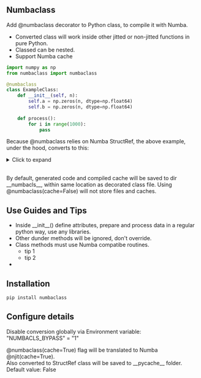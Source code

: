 ## Numbaclass

Add @numbaclass decorator to Python class, to compile it with Numba.

* Converted class will work inside other jitted or non-jitted functions in pure Python.
* Classed can be nested.
* Support Numba cache

```python
import numpy as np
from numbaclass import numbaclass

@numbaclass
class ExampleClass:
    def __init__(self, n):
        self.a = np.zeros(n, dtype=np.float64)
        self.b = np.zeros(n, dtype=np.float64)
    
    def process():
        for i in range(1000):
            pass
```

Because @numbaclass relies on Numba StructRef, the above example, under the hood, converts to this:
<details>
<summary>Click to expand <br />&nbsp;</summary>

```python
import numpy as np
 
from numba import njit 
from numba.experimental import structref 

def ExampleClassNB(n): 
    a = np.zeros(n, dtype=np.float64) 
    b = np.zeros(n, dtype=np.float64) 
    return 

# TODO: Inclue full result
```

</details>

By default, generated code and compiled cache will be saved to dir \_\_numbacls\_\_, within same location as decorated class file.
Using @numbaclass(cache=False) will not store files and caches.

## Use Guides and Tips

* Inside \_\_init\_\_() define attributes, prepare and process data in a regular python way, use any libraries.
* Other dunder methods will be ignored, don't override.
* Class methods must use Numba compatibe routines.
  * tip 1
  * tip 2
*

## Installation

```bash
pip install numbaclass
```

## Configure details

Disable conversion globally via Environment variable: "NUMBACLS_BYPASS" = "1"

@numbaclass(cache=True) flag will be translated to Numba @njit(cache=True).\
Also converted to StructRef class will be saved to \_\_pycache\_\_ folder.\
Default value: False
